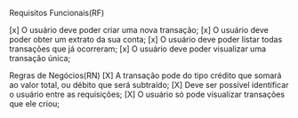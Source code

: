 Requisitos Funcionais(RF)

[x] O usuário deve poder criar uma nova transação;
[x] O usuário deve poder obter um extrato da sua conta;
[x] O usuário deve poder listar todas transações que já ocorreram;
[x] O usuário deve poder visualizar uma transação única;

Regras de Negócios(RN)
[X] A transação pode do tipo crédito que somará ao valor total, ou débito que será subtraído;
[X] Deve ser possível identificar o usuário entre as requisições;
[X] O usuário só pode visualizar transações que ele criou;